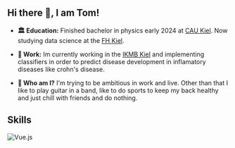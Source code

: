 ## Hi there 👋, I am Tom!

- **🏛️ Education:** Finished bachelor in physics early 2024 at [CAU Kiel](https://www.uni-kiel.de/de/). Now studying data science at the [FH Kiel](https://www.fh-kiel.de/startseite/). 

- **🔭 Work:** Im currently working in the [IKMB Kiel](https://www.ikmb.uni-kiel.de/) and implementing classifiers in order to predict disease development in inflamatory diseases like crohn's disease. 

- **🤔 Who am I?** I'm trying to be ambitious in work and live. Other than that I like to play guitar in a band, like to do sports to keep my back healthy and just chill with friends and do nothing.


## Skills
![Vue.js](https://img.shields.io/badge/Vue.js-35495E?style=for-the-badge&logo=vuedotjs&logoColor=4FC08D)

<!--
**Tomson909/Tomson909** is a ✨ _special_ ✨ repository because its `README.md` (this file) appears on your GitHub profile.

Here are some ideas to get you started:

- 🔭 I’m currently working on ...
- 🌱 I’m currently learning ...
- 👯 I’m looking to collaborate on ...
- 🤔 I’m looking for help with ...
- 💬 Ask me about ...
- 📫 How to reach me: ...
- 😄 Pronouns: ...
- ⚡ Fun fact: ...
-->
